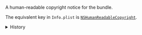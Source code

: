 A human-readable copyright notice for the bundle.

The equivalent key in `Info.plist` is
[`NSHumanReadableCopyright`](https://developer.apple.com/documentation/bundleresources/information_property_list/nshumanreadablecopyright).

<details>
<summary>History</summary>

- [[3.5.13](https://github.com/microsoft/react-native-test-app/releases/tag/3.5.13)]
  Added

</details>
